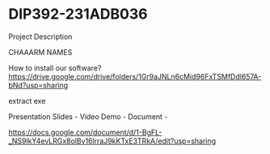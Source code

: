 # DIP392-231ADB036

Project Description

CHAAARM
NAMES




How to install our software?
https://drive.google.com/drive/folders/1Gr9aJNLn6cMid96FxTSMfDdl657A-bNd?usp=sharing



extract
exe

























Presentation Slides - 
Video Demo - 
Document - 











https://docs.google.com/document/d/1-BgFL-_NS9lkY4evLRGx8olBv16lrraJ9kKTxE3TRkA/edit?usp=sharing




